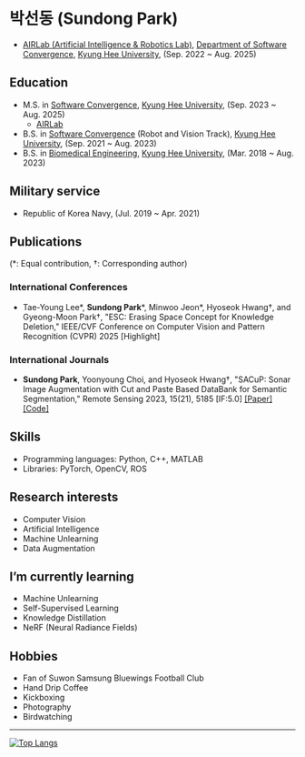 # 박선동 (Sundong Park)
- [AIRLab (Artificial Intelligence & Robotics Lab)](http://airlab.khu.ac.kr), [Department of Software Convergence](http://swcon.khu.ac.kr), [Kyung Hee University](https://www.khu.ac.kr), (Sep. 2022 ~ Aug. 2025)
## Education
- M.S. in [Software Convergence](http://swcon.khu.ac.kr), [Kyung Hee University](https://www.khu.ac.kr), (Sep. 2023 ~ Aug. 2025)
  - [AIRLab](http://airlab.khu.ac.kr)
- B.S. in [Software Convergence](http://swcon.khu.ac.kr) (Robot and Vision Track), [Kyung Hee University](https://www.khu.ac.kr), (Sep. 2021 ~ Aug. 2023)
- B.S. in [Biomedical Engineering](http://bme.khu.ac.kr), [Kyung Hee University](https://www.khu.ac.kr), (Mar. 2018 ~ Aug. 2023)
## Military service
- Republic of Korea Navy, (Jul. 2019 ~ Apr. 2021)
## Publications
(\*: Equal contribution, †: Corresponding author)
### International Conferences
- Tae-Young Lee\*, **Sundong Park**\*, Minwoo Jeon\*, Hyoseok Hwang†, and Gyeong-Moon Park†, "ESC: Erasing Space Concept for Knowledge Deletion,"  IEEE/CVF Conference on Computer Vision and Pattern Recognition (CVPR) 2025 [Highlight]
### International Journals
- **Sundong Park**, Yoonyoung Choi, and Hyoseok Hwang†, "SACuP: Sonar Image Augmentation with Cut and Paste Based DataBank for Semantic Segmentation," Remote Sensing 2023, 15(21), 5185 [IF:5.0] [[Paper]](https://doi.org/10.3390/rs15215185) [[Code]](https://github.com/AIRLABkhu/SACuP) 
## Skills
- Programming languages: Python, C++, MATLAB
- Libraries: PyTorch, OpenCV, ROS
## Research interests
- Computer Vision
- Artificial Intelligence
- Machine Unlearning
- Data Augmentation
## I’m currently learning
- Machine Unlearning
- Self-Supervised Learning
- Knowledge Distillation
- NeRF (Neural Radiance Fields)
## Hobbies
- Fan of Suwon Samsung Bluewings Football Club
- Hand Drip Coffee
- Kickboxing
- Photography
- Birdwatching
---
[![Top Langs](https://github-readme-stats.vercel.app/api/top-langs/?username=sundongpark&langs_count=3&layout=compact&theme=default&exclude_repo=sundongpark.github.io)](https://github.com/sundongpark/sundongpark)


<!--
**sundongpark/sundongpark** is a ✨ _special_ ✨ repository because its `README.md` (this file) appears on your GitHub profile.
[![Github Stats](https://github-readme-stats.vercel.app/api?username=sundongpark&show_icons=true)](https://github.com/sundongpark/sundongpark)
Here are some ideas to get you started:

- 🔭 I’m currently working on ...
- 🌱 I’m currently learning ...
- 👯 I’m looking to collaborate on ...
- 🤔 I’m looking for help with ...
- 💬 Ask me about ...
- 📫 How to reach me: ...
- 😄 Pronouns: ...
- ⚡ Fun fact: ...
-->
